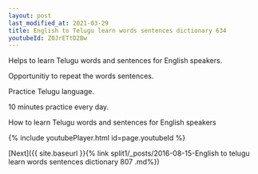 ```yaml
---
layout: post
last_modified_at: 2021-03-29
title: English to Telugu learn words sentences dictionary 634 
youtubeId: Z0JrETtD2Bw
---
```

 
 
Helps to learn Telugu words and sentences for English speakers.

Opportunitiy to repeat the words sentences. 

Practice Telugu language. 
 
10 minutes practice every day. 
 
How to learn Telugu words and sentences for English speakers 
 
{% include youtubePlayer.html id=page.youtubeId %}
 
 
[Next]({{ site.baseurl }}{% link  split1/_posts/2016-08-15-English to telugu learn words sentences dictionary 807 .md%})
 
